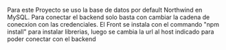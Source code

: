 Para este Proyecto se uso la base de datos por default Northwind en MySQL. Para conectar el backend solo basta con cambiar la cadena de conecxion con las credenciales.
El Front se instala con el commando "npm install" para instalar librerias, luego se cambia la url al host indicado para poder conectar con el backend
